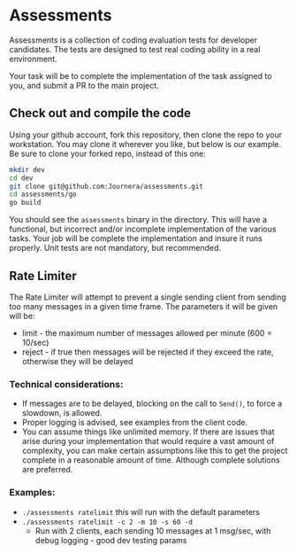 # Assessments
Assessments is a collection of coding evaluation tests for developer candidates.
The tests are designed to test real coding ability in a real environment.

Your task will be to complete the implementation of the task
assigned to you, and submit a PR to the main project.

## Check out and compile the code
Using your github account, fork this repository, then clone the repo
to your workstation. You may clone it wherever you like, but below is our
example. Be sure to clone your forked repo, instead of this one:

```bash
mkdir dev
cd dev
git clone git@github.com:Journera/assessments.git
cd assessments/go
go build
```

You should see the `assessments` binary in the directory. This will have a functional,
but incorrect and/or incomplete implementation of the various tasks. Your job will
be complete the implementation and insure it runs properly. Unit tests are not
mandatory, but recommended.

## Rate Limiter
The Rate Limiter will attempt to prevent a single sending client from sending too many
messages in a given time frame. The parameters it will be given will be:
- limit - the maximum number of messages allowed per minute (600 = 10/sec)
- reject - if true then messages will be rejected if they exceed the rate, otherwise they will be delayed

### Technical considerations:
- If messages are to be delayed, blocking on the call to `Send()`, to force a slowdown, is allowed.
- Proper logging is advised, see examples from the client code.
- You can assume things like unlimited memory. If there are issues that arise during your implementation
that would require a vast amount of complexity, you can make certain assumptions like this to get the 
project complete in a reasonable amount of time. Although complete solutions are preferred.

### Examples:
- `./assessments ratelimit` this will run with the default parameters
- `./assessments ratelimit -c 2 -m 10 -s 60 -d`
  - Run with 2 clients, each sending 10 messages at 1 msg/sec, with debug logging - good dev testing params